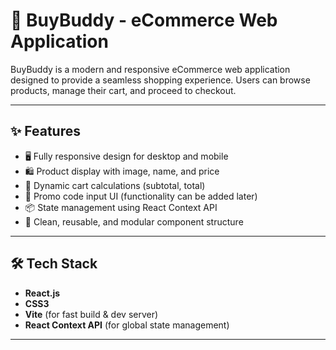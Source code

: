# 🛒 BuyBuddy - eCommerce Web Application

BuyBuddy is a modern and responsive eCommerce web application designed to provide a seamless shopping experience. Users can browse products, manage their cart, and proceed to checkout.

---

## ✨ Features

- 🖥 Fully responsive design for desktop and mobile
- 🛍 Product display with image, name, and price
- 🧮 Dynamic cart calculations (subtotal, total)
- 🎁 Promo code input UI (functionality can be added later)
- 📦 State management using React Context API
- 💅 Clean, reusable, and modular component structure

---

## 🛠 Tech Stack

- **React.js**
- **CSS3**
- **Vite** (for fast build & dev server)
- **React Context API** (for global state management)

---
